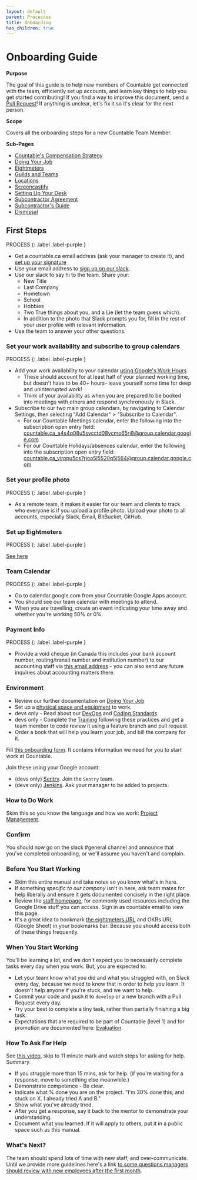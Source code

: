 ```yaml
---
layout: default
parent: Processes
title: Onboarding
has_children: true
---
```


# Onboarding Guide

**Purpose**

The goal of this guide is to help new members of Countable get connected
with the team, efficiently set up accounts, and learn key things to help
you get started contributing\! If you find a way to improve this
document, send a [Pull Request](https://github.com/countable-web/ops/pull/new/master)\!
If anything is unclear, let's fix it so it's clear for the next person.

**Scope**

Covers all the onboarding steps for a new Countable Team Member.

**Sub-Pages**

* [Countable's Compensation Strategy](COMPENSATION_STRATEGY.md)
* [Doing Your Job](DOING_YOUR_JOB.md)
* [Eightmeters](EIGHTMETERS.md)
* [Guilds and Teams](GUILDS_TEAMS.md)
* [Locations](LOCATIONS.md)
* [Screencastify](SCREENCASTIFY.md)
* [Setting Up Your Desk](SETTING_UP.md)
* [Subcontractor Agreement](SUBCONTRACTOR_AGREEMENT.md)
* [Subcontractor's Guide](SUBCONTRACTORS_GUIDE.md)
* [Dismissal](DISMISSAL.md)


## First Steps

PROCESS
{: .label .label-purple }

  - Get a countable.ca email address (ask your manager to create it),
    and [set up your signature](https://youtu.be/hA5cRIDg0Ko)
  - Use your email address to [sign up on our slack](https://join.slack.com/t/countable-web/signup).
  - Use our slack to say hi to the team. Share your:
      - New Title
      - Last Company
      - Hometown
      - School
      - Hobbies
      - Two True things about you, and a Lie (let the team guess which).
      - In addition to the photo that Slack prompts you for, fill in the rest of your user   profile with relevant information.
  - Use the team to answer your other questions.

### Set your work availability and subscribe to group calendars

PROCESS
{: .label .label-purple }

  - Add your work availability to your calendar [using Google's Work Hours](https://support.google.com/calendar/answer/7638168?hl=en). 
      - These should account for at least half of your planned working time, but doesn't have to be 40+ hours- leave yourself some time for deep and uninterrupted work! 
      - Think of your availability as when you are prepared to be booked into meetings with others and respond synchronously in Slack.
  -  Subscribe to our two main group calendars, by navigating to Calendar Settings, then selecting "Add Calendar" > "Subscribe to Calendar".
      - For our Countable Meetings calendar, enter the following into the subscription open entry field: countable.ca_a4s4q08u5svcctd08vcmo65ri8@group.calendar.google.com
      - For our Countable Holidays/absences calendar, enter the following into the subscription open entry field: countable.ca_viropu5cs7rjoo5l5520q5j564@group.calendar.google.com

### Set your profile photo

PROCESS
{: .label .label-purple }

  - As a remote team, it makes it easier for our team and clients to
    track who everyone is if you upload a profile photo. Upload your
    photo to all accounts, especially Slack, Email, BitBucket, GitHub.

### Set up Eightmeters

PROCESS
{: .label .label-purple }

[See here](EIGHTMETERS.md)

### Team Calendar

PROCESS
{: .label .label-purple }

  - Go to calendar.google.com from your Countable Google Apps account.
  - You should see our team calendar with meetings to attend.
  - When you are travelling, create an event indicating your time away
    and whether you're working 50% or 0%.

### Payment Info

PROCESS
{: .label .label-purple }

  - Provide a void cheque (in Canada this includes your bank account
    number, routing/transit number and institution number) to our
    accounting staff via [this email address](mailto:accounting@countable.ca) - 
    you can also send any future inquiries about accounting matters there.

### Environment

  - Review our further documentation on [Doing Your Job](DOING_YOUR_JOB.md)
  - Set up a [physical space and equipment](SETTING_UP.md) to work.
  - devs only - Read about our [DevOps](../../devops/DEVOPS/) and
    [Coding Standards](../../developers/CODING_STANDARDS/)
  - devs only - Complete the [Training](../../developers/TRAINING/) following these practices and get a team member to code review it using a feature
    branch and pull request.
  - Order a book that will help you learn your job, and bill the company
    for it.

Fill [this onboarding form](https://docs.google.com/forms/d/e/1FAIpQLScYLUdoD5z1OhMNbhXC4G3GDLVbumoPH9X-mnNPDRaR2YQiwA/viewform?usp=sf_link).
It contains information we need for you to start work at Countable.

Join these using your Google account:

  - (devs only) [Sentry](http://sentry.countable.ca). Join the `Sentry`
    team.
  - (devs only) [Jenkins](http://jenkins.countable.ca). Ask your manager
    to be added to projects.

### How to Do Work

Skim this so you know the language and how we work: [Project Management](../../growth/PROJECT_MANAGEMENT/).

### Confirm

You should now go on the slack \#general channel and announce that
you've completed onboarding, or we'll assume you haven't and complain.

### Before You Start Working

  - Skim this entire manual and take notes so you know what's in here.
  - If something *specific to our company* isn't in here, ask team mates
    for help liberally and ensure it gets documented concisely in the
    right place.
  - Review the [staff homepage](https://sites.google.com/countable.ca/countable-staff/home),
    for commonly used resources including the Google Drive stuff you can
    access. Sign in as countable email to view this page.
  - It's a great idea to bookmark [the eightmeters URL](https://eightmeters.countable.ca) and OKRs URL (Google Sheet)
    in your bookmarks bar. Because you should access both of these
    things frequently.

### When You Start Working

You'll be learning a lot, and we don't expect you to necessarily
complete tasks every day when you work. But, you are expected to:

  - Let your team know what you did and what you struggled with, on
    Slack every day, because we need to know that in order to help you
    learn. It doesn't help anyone if you're stuck, and we want to help.
  - Commit your code and push it to `develop` or a new branch with a
    Pull Request every day.
  - Try your best to complete a tiny task, rather than partially
    finishing a big task.
  - Expectations that are required to be part of Countable (level 1) and
    for promotion are documented here: [Evaluation](/evaluation/EVALUATION/).

### How To Ask For Help

See [this video](https://www.youtube.com/watch?v=hY14Er6JX2s), skip to
11 minute mark and watch steps for asking for help. Summary.

  - If you struggle more than 15 mins, ask for help. (if you're waiting
    for a response, move to something else meanwhile.)
  - Demonstrate competence - Be clear.
  - Indicate what % done you are on the project. "I'm 30% done this, and
    stuck on X. I already tried A and B."
  - Show what you've already tried.
  - After you get a response, say it back to the mentor to demonstrate
    your understanding.
  - Document what you learned. If it will apply to others, put it in a
    public space such as this manual.

### What's Next?

The team should spend lots of time with new staff, and over-communicate.
Until we provide more guidelines here's a link [to some questions managers should review with new employees after the first month](https://www.gqrgm.com/questions-ask-new-employees-first-month/).
